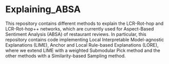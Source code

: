 # Explaining_ABSA
This repository contains different methods to explain the LCR-Rot-hop and LCR-Rot-hop++ networks, which are currently used for Aspect-Based Sentiment Analysis (ABSA) of restaurant reviews. In particular, this repository contains code implementing Local Interpretable Model-agnostic Explanations (LIME), Anchor and Local Rule-based Explanations (LORE), where we extend LIME with a weighted Submodular Pick method and the other methods with a Similarity-based Sampling method. 


